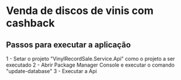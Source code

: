 # Venda de discos de vinis com cashback

Passos para executar a aplicação
---------------------------------
1 - Setar o projeto "VinylRecordSale.Service.Api" como o projeto a ser executado
2 - Abrir Package Manager Console e executar o comando "update-database"
3 - Executar a Api
